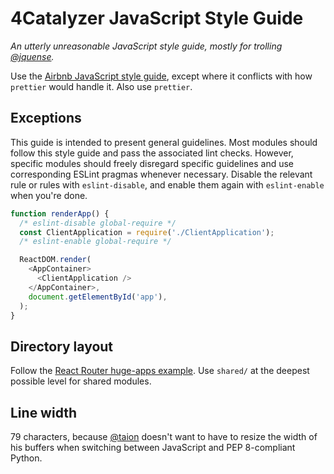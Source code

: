 # 4Catalyzer JavaScript Style Guide

_An utterly unreasonable JavaScript style guide, mostly for trolling [@jquense](https://github.com/jquense)._

Use the [Airbnb JavaScript style guide](https://github.com/airbnb/javascript), except where it conflicts with
how `prettier` would handle it. Also use `prettier`.

## Exceptions

This guide is intended to present general guidelines. Most modules should follow this style guide and pass the associated lint checks. However, specific modules should freely disregard specific guidelines and use corresponding ESLint pragmas whenever necessary. Disable the relevant rule or rules with `eslint-disable`, and enable them again with `eslint-enable` when you're done.

```js
function renderApp() {
  /* eslint-disable global-require */
  const ClientApplication = require('./ClientApplication');
  /* eslint-enable global-require */

  ReactDOM.render(
    <AppContainer>
      <ClientApplication />
    </AppContainer>,
    document.getElementById('app'),
  );
}
```

## Directory layout

Follow the [React Router huge-apps example](https://github.com/reactjs/react-router/tree/master/examples/huge-apps). Use `shared/` at the deepest possible level for shared modules.

## Line width

79 characters, because [@taion](https://github.com/taion) doesn't want to have to resize the width of his buffers when switching between JavaScript and PEP 8-compliant Python.
